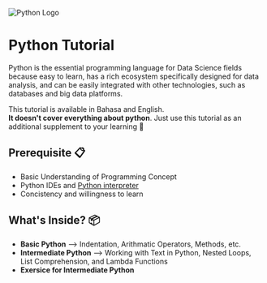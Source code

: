 ![Python Logo](https://www.python.org/static/community_logos/python-logo-generic.svg)


# Python Tutorial

Python is the essential programming language for Data Science fields because easy to learn, has a rich ecosystem specifically designed for data analysis, and can be easily integrated with other technologies, such as databases and big data platforms.    

This tutorial is available in Bahasa and English.  
**It doesn't cover everything about python**. Just use this tutorial as an additional supplement to your learning 💊

## Prerequisite 📋

- Basic Understanding of Programming Concept 
- Python IDEs and [Python interpreter](https://www.python.org/downloads/) 
- Concistency and willingness to learn 

## What's Inside? 📦
- **Basic Python** --> Indentation, Arithmatic Operators, Methods, etc. 
- **Intermediate Python** --> Working with Text in Python, Nested Loops, List Comprehension, and Lambda Functions
- **Exersice for Intermediate Python**

